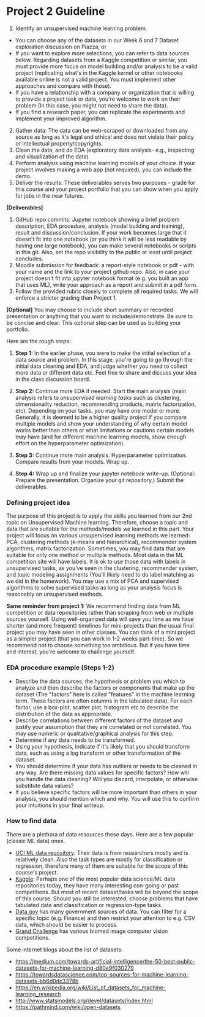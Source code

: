 # Project 2 Guideline

1. Identify an unsupervised machine learning problem. 
- You can choose any of the datasets in our Week 6 and 7 Dataset exploration discussion on Piazza, or
- If you want to explore more selections, you can refer to data sources below. Regarding datasets from a Kaggle competition or similar, you must provide more focus on model building and/or analysis to be a valid project (replicating what's in the Kaggle kernel or other notebooks available online is not a valid project. You must implement other approaches and compare with those).
- If you have a relationship with a company or organization that is willing to provide a project task or data, you're welcome to work on their problem (In this case, you might not need to share the data). 
- If you find a research paper, you can replicate the experiments and implement your improved algorithm.
2. Gather data: The data can be web-scraped or downloaded from any source as long as it's legal and ethical and does not violate their policy or intellectual property/copyrights.
3. Clean the data, and do EDA (exploratory data analysis- e.g., inspecting and visualization of the data)
4. Perform analysis using machine learning models of your choice. If your project involves making a web app (not required), you can include the demo.
5. Deliver the results: These deliverables serves two purposes - grade for this course and your project portfolio that you can show when you apply for jobs in the near futures.

**[Deliverables]** 
1. GitHub repo commits: Jupyter notebook showing a brief problem description, EDA procedure, analysis (model building and training), result and discussion/conclusion. If your work becomes large that it doesn't fit into one notebook (or you think it will be less readable by having one large notebook), you can make several notebooks or scripts in this git. Also, set the repo visibility to the public at least until project concludes.
2. Moodle submission for feedback: a report-style notebook or pdf - with your name and the link to your project github repo. Also, in case your project doesn't fit into jupyter notebook format (e.g. you built an app that uses ML), write your approach as a report and submit in a pdf form.
3. Follow the provided rubric closely to complete all required tasks. We will enforce a stricter grading than Project 1.

**[Optional]** You may choose to include short summary or recorded presentation or anything that you want to include/demonstrate. Be sure to be concise and clear. This optional step can be used as building your portfolio.

Here are the rough steps:         

1. **Step 1:** In the earlier phase, you were to make the initial selection of a data source and problem. In this stage, you're going to go through the initial data cleaning and EDA, and judge whether you need to collect more data or different data etc. Feel free to share and discuss your idea in the class discussion board.

2. **Step 2:** Continue more EDA if needed. Start the main analysis (main analysis refers to *unsupervised learning tasks* such as clustering, dimensionality reduction, recommending products, matrix factorization, etc). Depending on your tasks, you may have one model or more. Generally, it is deemed to be a higher quality project if you compare multiple models and show your understanding of why certain model works better than others or what limitations or cautions certain models may have (and for different machine learning models, show enough effort on the hyperparameter optimization).

3. **Step 3:** Continue more main analysis. Hyperparameter optimization. Compare results from your models. Wrap up.

4. **Step 4:** Wrap up and finalize your jupyter notebook write-up. (Optional: Prepare the presentation. Organize your git repository.) Submit the deliverables.

### Defining project idea
The purpose of this project is to apply the skills you learned from our 2nd topic on Unsupervised Machine learning. Therefore, choose a topic and data that are suitable for the methods/models we learned in this part. Your project will focus on various unsupervised learning methods we learned: PCA, clustering methods (k-means and hierarchical), recommender system algorithms, matrix factorization. Sometimes, you may find data that are suitable for only one method or multiple methods. Most data in the ML competition site will have labels. It is ok to use those data with labels in unsupervised tasks, as you've seen in the clustering, recommender system, and topic modeling assignments (You'll likely need to do label matching as we did in the homework). You may use a mix of PCA and supervised algorithms to solve supervised tasks as long as your analysis focus is reasonably on unsupervised methods.

**Same reminder from project 1:** We recommend finding data from ML competition or data repositories rather than scraping from web or multiple sources yourself. Using well-organized data will save you time as we have shorter (and more frequent) timelines for mini-projects than the usual final project you may have seen in other classes. You can think of a mini project as a simpler project (that you can work in 1-2 weeks part-time). So we recommend not to choose something too ambitious. But if you have time and interest, you're welcome to challenge yourself.

### EDA procedure example (Steps 1-2)
- Describe the data sources, the hypothesis or problem you which to analyze and then describe the factors or components that make up the dataset (The "factors" here is called "features" in the machine learning term. These factors are often columns in the tabulated data). For each factor, use a box-plot, scatter plot, histogram etc to describe the distribution of the data as appropriate.
- Describe correlations between different factors of the dataset and justify your assumption that they are correlated or not correlated. You may use numeric or qualitative/graphical analysis for this step.
- Determine if any data needs to be transformed.
- Using your hypothesis, indicate if it's likely that you should transform data, such as using a log transform or other transformation of the dataset.
- You should determine if your data has outliers or needs to be cleaned in any way. Are there missing data values for specific factors? How will you handle the data cleaning? Will you discard, interpolate, or otherwise substitute data values?
- If you believe specific factors will be more important than others in your analysis, you should mention which and why. You will use this to confirm your intuitions in your final writeup.

### How to find data
There are a plethora of data resources these days. Here are a few popular (classic ML data) ones.     
- [UCI ML data repository](https://archive.ics.uci.edu/ml/datasets.php): Their data is from researchers mostly and is relatively clean. Also the task types are mostly for classification or regression, therefore many of them are suitable for the scope of this course's project.     
- [Kaggle](https://www.kaggle.com/): Perhaps one of the most popular data science/ML data repositories today, they have many interesting con-going or past competitions. But most of recent dataset/tasks will be beyond the scope of this course. Should you still be interested, choose problems that have tabulated data and classification or regression-type tasks.     
- [Data.gov](https://www.data.gov/) has many government sources of data. You can filter for a specific topic (e.g. Finance) and then restrict your attention to e.g. CSV data, which should be easier to process.
- [Grand Challenge](https://grand-challenge.org/) has various biomed image computer vision competitions.

Some internet blogs about the list of datasets:     
- https://medium.com/towards-artificial-intelligence/the-50-best-public-datasets-for-machine-learning-d80e9f030279
- https://towardsdatascience.com/top-sources-for-machine-learning-datasets-bb6d0dc3378b
- https://en.wikipedia.org/wiki/List_of_datasets_for_machine-learning_research
- http://www.statsmodels.org/devel/datasets/index.html
- https://pathmind.com/wiki/open-datasets
